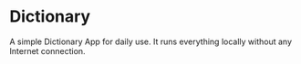 # Dictionary

A simple Dictionary App for daily use.
It runs everything locally without any Internet connection.
